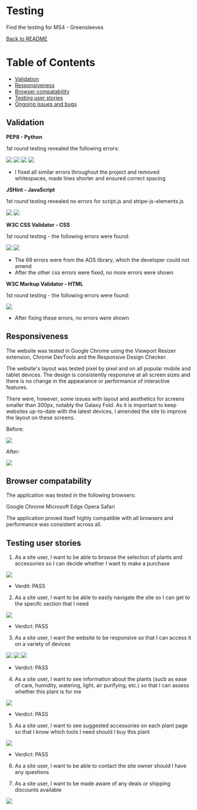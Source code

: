 # Testing

Find the testing for MS4 - Greensleeves

[Back to README](https://github.com/lmw95/MS4-greensleeves#ms4---greensleeves)

# Table of Contents
* [Validation](https://github.com/lmw95/MS4-greensleeves/blob/main/TESTING.md#validation)
* [Responsiveness](https://github.com/lmw95/MS4-greensleeves/blob/main/TESTING.md#responsiveness)
* [Browser compatability](https://github.com/lmw95/MS4-greensleeves/blob/main/TESTING.md#browser-compatability)
* [Testing user stories](https://github.com/lmw95/MS4-greensleeves/blob/main/TESTING.md#testing-user-stories)
* [Ongoing issues and bugs]()

## **Validation**

**PEP8 - Python**

1st round testing revealed the following errors:

![](https://github.com/lmw95/MS4-greensleeves/blob/main/documentation/testing/python-errors.png)
![](https://github.com/lmw95/MS4-greensleeves/blob/main/documentation/testing/python-errors-2.png)
![](https://github.com/lmw95/MS4-greensleeves/blob/main/documentation/testing/python-errors-3.png)
![](https://github.com/lmw95/MS4-greensleeves/blob/main/documentation/testing/python-errors-4.png)

* I fixed all similar errors throughout the project and removed whitespaces, made lines shorter and ensured correct spacing

**JSHint - JavaScript**

1st round testing revealed no errors for script.js and stripe-js-elements.js

![](https://github.com/lmw95/MS4-greensleeves/blob/main/documentation/testing/js-errors-script.png)
![](https://github.com/lmw95/MS4-greensleeves/blob/main/documentation/testing/js-errors-stripe.png)

**W3C CSS Validator - CSS**

1st round testing - the following errors were found:

![](https://github.com/lmw95/MS4-greensleeves/blob/main/documentation/testing/css-errors.png)
![](https://github.com/lmw95/MS4-greensleeves/blob/main/documentation/testing/css-errors-2.png)

* The 69 errors were from the AOS library, which the developer could not amend
* After the other css errors were fixed, no more errors were shown

**W3C Markup Validator - HTML**

1st round testing - the following errors were found:

![](https://github.com/lmw95/MS4-greensleeves/blob/main/documentation/testing/markup-errors.png)

* After fixing these errors, no errors were shown

## **Responsiveness**

The website was tested in Google Chrome using the Viewport Resizer extension, Chrome DevTools and the Responsive Design Checker.

The website's layout was tested pixel by pixel and on all popular mobile and tablet devices. The design is consistently responsive at all screen sizes and there is no change in the appearance or performance of interactive features.

There were, however, some issues with layout and aesthetics for screens smaller than 300px, notably the Galaxy Fold. As it is important to keep websites up-to-date with the latest devices, I amended the site to improve the layout on these screens.

Before:

![](https://github.com/lmw95/MS4-greensleeves/blob/main/documentation/testing/responsive-errors.png)

After:

![](https://github.com/lmw95/MS4-greensleeves/blob/main/documentation/testing/responsive-fix.png)

## **Browser compatability**

The application was tested in the following browsers:

Google Chrome
Microsoft Edge
Opera
Safari

The application proved itself highly compatible with all browsers and performance was consistent across all.

## **Testing user stories**

1) As a site user, I want to be able to browse the selection of plants and accessories so I can decide whether I want to make a purchase

![](https://github.com/lmw95/MS4-greensleeves/blob/main/documentation/testing/us-1.png)

* Verdit: PASS

2) As a site user, I want to be able to easily navigate the site so I can get to the specifc section that I need

![](https://github.com/lmw95/MS4-greensleeves/blob/main/documentation/testing/us-2.png)

* Verdict: PASS

3) As a site user, I want the website to be responsive so that I can access it on a variety of devices

![](https://github.com/lmw95/MS4-greensleeves/blob/main/documentation/testing/us-3(1).png)
![](https://github.com/lmw95/MS4-greensleeves/blob/main/documentation/testing/us-3(2).png)
![](https://github.com/lmw95/MS4-greensleeves/blob/main/documentation/testing/us-3(3).png)

* Verdict: PASS

4) As a site user, I want to see information about the plants (sucb as ease of care, humidity, watering, light, air purifying, etc.) so that I can assess whether this plant is for me

![](https://github.com/lmw95/MS4-greensleeves/blob/main/documentation/testing/us-4.png)

* Verdict: PASS

5) As a site user, I want to see suggested accessories on each plant page so that I know which tools I need should I buy this plant

![](https://github.com/lmw95/MS4-greensleeves/blob/main/documentation/testing/us-5.png)

* Verdict: PASS

6) As a site user, I want to be able to contact the site owner should I have any questions

7) As a site user, I want to be made aware of any deals or shipping discounts available

![](https://github.com/lmw95/MS4-greensleeves/blob/main/documentation/testing/us-7.png)

